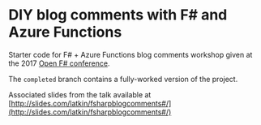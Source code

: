 # DIY blog comments with F# and Azure Functions

Starter code for F# + Azure Functions blog comments workshop given at the 2017 [Open F# conference](http://openfsharp.org/).

The `completed` branch contains a fully-worked version of the project.

Associated slides from the talk available at [http://slides.com/latkin/fsharpblogcomments#/](http://slides.com/latkin/fsharpblogcomments#/)

